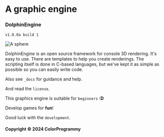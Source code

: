 # A graphic engine

### DolphinEngine

`v1.0.0a build 1`

![A sphere](https://github.com/user-attachments/assets/2af8531f-bed2-4e99-a442-197d4fc47cfa)

DolphinEngine is an open source framework for console 3D rendering. It's easy to use. There are templates to help you create renderings. The scripting itself is done in C-based languages, but we've kept it as simple as possible so you can easily write code.

Also see `_docs` for guidance and help.

And read the `license`.

This graphics engine is suitable for `beginners` **:D**

Develop games for **fun**!

Good luck with the `development`.

#### Copyright © 2024 ColorProgrammy

